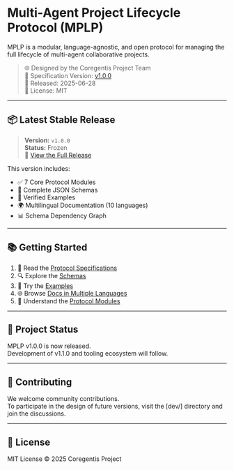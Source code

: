 # Multi-Agent Project Lifecycle Protocol (MPLP)

MPLP is a modular, language-agnostic, and open protocol for managing the full lifecycle of multi-agent collaborative projects.

> 🌐 Designed by the Coregentis Project Team  
> 📄 Specification Version: [v1.0.0](./release/v1.0.0/README.md)  
> 📅 Released: 2025-06-28  
> 🧩 License: MIT

---

## 📦 Latest Stable Release

> **Version:** `v1.0.0`  
> **Status:** Frozen  
> 📂 [View the Full Release](./release/v1.0.0/)

This version includes:

- ✅ 7 Core Protocol Modules
- 📐 Complete JSON Schemas
- 🧪 Verified Examples
- 🌍 Multilingual Documentation (10 languages)
- 📊 Schema Dependency Graph

---

## 📚 Getting Started

1. 📖 Read the [Protocol Specifications](./release/v1.0.0/protocols/)
2. 🔍 Explore the [Schemas](./release/v1.0.0/schemas/)
3. 🧪 Try the [Examples](./release/v1.0.0/examples/)
4. 🌐 Browse [Docs in Multiple Languages](./release/v1.0.0/docs/)
5. 🧭 Understand the [Protocol Modules](./release/v1.0.0/protocols/MPLP_protocol_modules.md)

---

## 🚀 Project Status

MPLP v1.0.0 is now released.  
Development of v1.1.0 and tooling ecosystem will follow.

---

## 🤝 Contributing

We welcome community contributions.  
To participate in the design of future versions, visit the [dev/] directory and join the discussions.

---

## 📜 License

MIT License © 2025 Coregentis Project